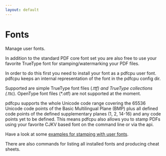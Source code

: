 ```yaml
---
layout: default
---
```


# Fonts

Manage user fonts.

In addition to the standard PDF core font set you are also free to use
your favorite TrueType font for stamping/watermarking your PDF files.

In order to do this first you need to install your font as a pdfcpu user font.
pdfcpu keeps an internal representation of the font in the pdfcpu config dir.

Supported are simple TrueType font files (*.ttf) and TrueType collections (*.ttc).
OpenType font files (*.otf) are not supported at the moment.

pdfcpu supports the whole Unicode code range covering the 65536 Unicode code points of the Basic Multilingual Plane (BMP)
plus all defined code points of the defined supplementary planes (1, 2, 14-16) and any code points yet to be defined.
This means pdfcpu also allows you to stamp PDFs using your favorite CJKV based font on the command line or via the api.

Have a look at some [examples for stamping with user fonts](../core/stamp.md##Userfonts).

There are also commands for listing all installed fonts and producing cheat sheets.







